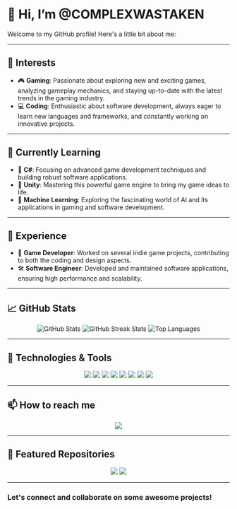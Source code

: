 # 👋 Hi, I’m @COMPLEXWASTAKEN

Welcome to my GitHub profile! Here's a little bit about me:

---

## 👀 Interests
- 🎮 **Gaming**: Passionate about exploring new and exciting games, analyzing gameplay mechanics, and staying up-to-date with the latest trends in the gaming industry.
- 💻 **Coding**: Enthusiastic about software development, always eager to learn new languages and frameworks, and constantly working on innovative projects.

---

## 🌱 Currently Learning
- 🚀 **C#**: Focusing on advanced game development techniques and building robust software applications.
- 🎨 **Unity**: Mastering this powerful game engine to bring my game ideas to life.
- 🤖 **Machine Learning**: Exploring the fascinating world of AI and its applications in gaming and software development.

---

## 💼 Experience
- 👾 **Game Developer**: Worked on several indie game projects, contributing to both the coding and design aspects.
- 🛠️ **Software Engineer**: Developed and maintained software applications, ensuring high performance and scalability.

---

## 📈 GitHub Stats
<p align="center">
  <img src="https://github-readme-stats.vercel.app/api?username=COMPLEXWASTAKEN&show_icons=true&theme=radical" alt="GitHub Stats">
  <img src="https://github-readme-streak-stats.herokuapp.com/?user=COMPLEXWASTAKEN&theme=radical" alt="GitHub Streak Stats">
  <img src="https://github-readme-stats.vercel.app/api/top-langs/?username=COMPLEXWASTAKEN&layout=compact&theme=radical" alt="Top Languages">
</p>

---

## 🔧 Technologies & Tools
<p align="center">
  <img src="https://img.shields.io/badge/-C%23-239120?style=for-the-badge&logo=c-sharp&logoColor=white">
  <img src="https://img.shields.io/badge/-Unity-000000?style=for-the-badge&logo=unity&logoColor=white">
  <img src="https://img.shields.io/badge/-Python-3776AB?style=for-the-badge&logo=python&logoColor=white">
  <img src="https://img.shields.io/badge/-Git-F05032?style=for-the-badge&logo=git&logoColor=white">
  <img src="https://img.shields.io/badge/-VS%20Code-007ACC?style=for-the-badge&logo=visual-studio-code&logoColor=white">
  <img src="https://img.shields.io/badge/-Termius-0091EA?style=for-the-badge&logo=termius&logoColor=white">
  <img src="https://img.shields.io/badge/-Telegram-2CA5E0?style=for-the-badge&logo=telegram&logoColor=white">
  <img src="https://img.shields.io/badge/-GitHub%20Copilot-FCC624?style=for-the-badge&logo=github&logoColor=black">
</p>

---

## 📫 How to reach me
<p align="center">
  <a href="https://discord.com/users/complex091"><img src="https://img.shields.io/badge/Discord-7289DA?style=for-the-badge&logo=discord&logoColor=white"></a>
</p>

---

## 📂 Featured Repositories
<p align="center">
  <a href="https://github.com/COMPLEXWASTAKEN/CoreVrAccountSpammer"><img src="https://github-readme-stats.vercel.app/api/pin/?username=COMPLEXWASTAKEN&repo=CoreVrAccountSpammer&theme=radical"></a>
    <a href="https://github.com/COMPLEXWASTAKEN/Vrchat-Cache-Scanner"><img src="https://github-readme-stats.vercel.app/api/pin/?username=COMPLEXWASTAKEN&repo=Vrchat-Cache-Scanner&theme=radical"></a>

</p>

---

### Let's connect and collaborate on some awesome projects!
